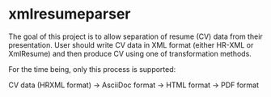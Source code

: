 # xmlresumeparser

The goal of this project is to allow separation of resume (CV) data from their presentation. User should write CV data in XML format (either HR-XML or XmlResume) and then produce CV using one of transformation methods.

For the time being, only this process is supported:

CV data (HRXML format) -> AsciiDoc format -> HTML format -> PDF format
